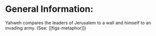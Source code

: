 # General Information:

Yahweh compares the leaders of Jerusalem to a wall and himself to an invading army. (See: [[figs-metaphor]])